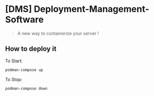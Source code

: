 # [DMS] Deployment-Management-Software

> A new way to containerize your server !

## How to deploy it
To Start:
```bash
podman-compose up
```
To Stop:
```bash
podman-compose down
```

